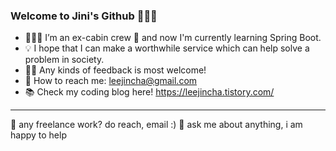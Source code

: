 ### Welcome to Jini's Github 🙋🏻‍♀️


- 👩🏻‍💻 I’m an ex-cabin crew 🛫 and now I'm currently learning Spring Boot.
- 💡 I hope that I can make a worthwhile service which can help solve a problem in society.
- 🙌🏻 Any kinds of feedback is most welcome!
- 📧 How to reach me: leejincha@gmail.com 
- 📚 Check my coding blog here! <https://leejincha.tistory.com/>

----------------------------------------------

💼 any freelance work? do reach, email :)
💬 ask me about anything, i am happy to help
